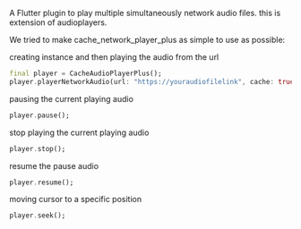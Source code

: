 

A Flutter plugin to play multiple simultaneously network audio files. this is extension of audioplayers.

We tried to make cache_network_player_plus as simple to use as possible:

creating instance and then playing the audio from the url
```dart
final player = CacheAudioPlayerPlus();
player.playerNetworkAudio(url: "https://youraudiofilelink", cache: true);
```

pausing the current playing audio
```dart
player.pause();
```

stop playing the current playing audio
```dart
player.stop();
```

resume the pause audio
```dart
player.resume();
```

moving cursor to a specific position
```dart
player.seek();
```

